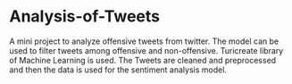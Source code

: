 # Analysis-of-Tweets
A mini project to analyze offensive tweets from twitter. The model can be used to filter tweets among offensive and non-offensive.
Turicreate library of Machine Learning is used. The Tweets are cleaned and preprocessed and then the data is used for the sentiment analysis model. 
